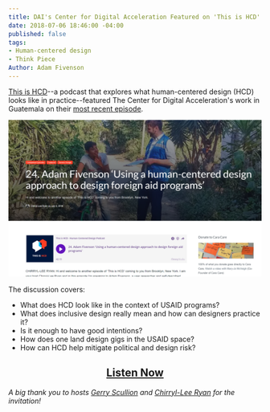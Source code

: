 ```yaml
---
title: DAI's Center for Digital Acceleration Featured on 'This is HCD' podcast
date: 2018-07-06 18:46:00 -04:00
published: false
tags:
- Human-centered design
- Think Piece
Author: Adam Fivenson
---
```


[This is HCD](http://www.thsishcd.com/)--a podcast that explores what human-centered design (HCD) looks like in practice--featured The Center for Digital Acceleration's work in Guatemala on their [most recent episode](https://www.thisishcd.com/episodes/24-adam-fiveson-using-a-human-centered-design-approach-to-design-foreign-aid-programs/
). 

[![blog header.PNG](/uploads/blog%20header.PNG)](https://www.thisishcd.com/episodes/24-adam-fiveson-using-a-human-centered-design-approach-to-design-foreign-aid-programs)

<!--more-->

The discussion covers: 
* What does HCD look like in the context of USAID programs?
* What does inclusive design really mean and how can designers practice it?
* Is it enough to have good intentions?
* How does one land design gigs in the USAID space?
* How can HCD help mitigate political and design risk?

<p>
<h2 style="text-align: center;"><a href="https://www.thisishcd.com/episodes/24-adam-fiveson-using-a-human-centered-design-approach-to-design-foreign-aid-programs/">Listen Now</a></h2>
</p>

*A big thank you to hosts [Gerry Scullion](https://www.linkedin.com/in/gerryscullion/
) and [Chirryl-Lee Ryan](https://www.linkedin.com/in/chirrylleeryan/
) for the invitation!*
